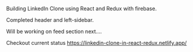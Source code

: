 Building LinkedIn Clone using React and Redux with firebase.

Completed header and left-sidebar.

Will be working on feed section next....

Checkout current status https://linkedin-clone-in-react-redux.netlify.app/

